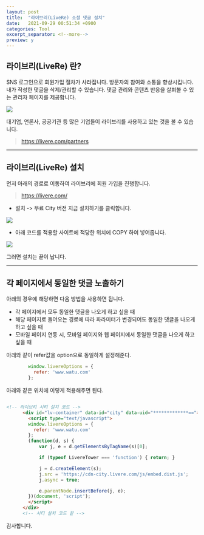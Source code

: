 ```yaml
---
layout: post
title:  "라이브리(LiveRe) 소셜 댓글 설치"
date:   2021-09-29 00:51:34 +0900
categories: Tool
excerpt_separator: <!--more-->
preview: y
---
```


## 라이브리(LiveRe) 란?

SNS 로그인으로 회원가입 절차가 사라집니다.
방문자의 참여와 소통을 향상시킵니다.
내가 작성한 댓글을 삭제/관리할 수 있습니다.
댓글 관리와 콘텐츠 반응을 살펴볼 수 있는 관리자 페이지를 제공합니다.

<!--more-->
![](https://livere.com/img/icon/main/img_lr_device.png)

대기업, 언론사, 공공기관 등 많은 기업들이 라이브리를 사용하고 있는 것을 볼 수 있습니다.

> https://livere.com/partners

___

## 라이브리(LiveRe) 설치

먼저 아래의 경로로 이동하여 라이브리에 회원 가입을 진행합니다.
> https://livere.com/

- 설치 -> 무료 City 버전 지금 설치하기를 클릭합니다.

![](http://www.watu.me/img/blog/2021/20210929_005555.png)

- 아래 코드를 적용할 사이트에 적당한 위치에 COPY 하여 넣어줍니다.

![](http://www.watu.me/img/blog/2021/20210929_010024.png)

그러면 설치는 끝이 납니다.

___

## 각 페이지에서 동일한 댓글 노출하기

아래의 경우에 해당하면 다음 방법을 사용하면 됩니다.

- 각 페이지에서 모두 동일한 댓글을 나오게 하고 싶을 때
- 해당 페이지로 들어오는 경로에 따라 파라미터가 변경되어도 동일한 댓글을 나오게 하고 싶을 때
- 모바일 페이지 연동 시, 모바일 페이지와 웹 페이지에서 동일한 댓글을 나오게 하고 싶을 때

아래와 같이 refer값을 option으로 동일하게 설정해준다.

``` javascript
        window.livereOptions = {
          refer: 'www.watu.com'
        };
```

아래와 같은 위치에 이렇게 적용해주면 된다.

``` html

<!-- 라이브리 시티 설치 코드 -->
      <div id="lv-container" data-id="city" data-uid="*************==">
        <script type="text/javascript">
        window.livereOptions = {
          refer: 'www.watu.com'
        };
        (function(d, s) {
            var j, e = d.getElementsByTagName(s)[0];

            if (typeof LivereTower === 'function') { return; }

            j = d.createElement(s);
            j.src = 'https://cdn-city.livere.com/js/embed.dist.js';
            j.async = true;

            e.parentNode.insertBefore(j, e);
        })(document, 'script');
        </script>
      </div>
      <!-- 시티 설치 코드 끝 -->

```

감사합니다.